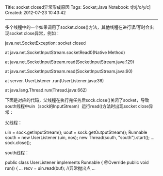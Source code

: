 Title: socket closed异常形成原因
Tags: Socket;Java
Notebook: t[t/j/o/y/c]
Created: 2012-07-23 10:43:42

------

多个线程中的一个如果调用了socket.close()方法，其他线程在进行读/写时会出现socket close异常，例如：

 java.net.SocketException: socket closed 

 at java.net.SocketInputStream.socketRead0(Native Method) 

 at java.net.SocketInputStream.read(SocketInputStream.java:129) 

 at java.net.SocketInputStream.read(SocketInputStream.java:90) 

 at server. UserListener .run(UserListener.java:36) 

 at java.lang.Thread.run(Thread.java:662) 

 

下面是对应的代码，父线程在执行完任务后sock.close()关闭了socket，导致south线程中uin（sock的InputStream）运行read()方法时出现socket close异常：

 

父线程：

  uin = sock.getInputStream(); 
 uout = sock.getOutputStream(); 
 Runnable south = new UserListener (uin, nos); 
 new Thread(south, "south").start(); 
 ... 
 sock.close(); 

 

south线程：

  public class UserListener implements Runnable { 
  @Override 
  public void run() { 
   ... 
   recv = uin.read(buf); //异常抛出点 
   ...